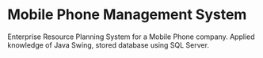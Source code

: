 # Mobile Phone Management System
Enterprise Resource Planning System for a Mobile Phone company.
Applied knowledge of Java Swing, stored database using SQL Server.
